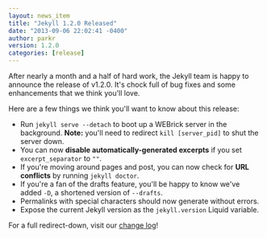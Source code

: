 ```yaml
---
layout: news_item
title: "Jekyll 1.2.0 Released"
date: "2013-09-06 22:02:41 -0400"
author: parkr
version: 1.2.0
categories: [release]
---
```


After nearly a month and a half of hard work, the Jekyll team is happy to
announce the release of v1.2.0. It's chock full of bug fixes and some
enhancements that we think you'll love.

Here are a few things we think you'll want to know about this release:

* Run `jekyll serve --detach` to boot up a WEBrick server in the background. **Note:** you'll need to redirect `kill [server_pid]` to shut the server down.
* You can now **disable automatically-generated excerpts** if you set `excerpt_separator` to `""`.
* If you're moving around pages and post, you can now check for **URL conflicts** by running `jekyll doctor`.
* If you're a fan of the drafts feature, you'll be happy to know we've added `-D`, a shortened version of `--drafts`.
* Permalinks with special characters should now generate without errors.
* Expose the current Jekyll version as the `jekyll.version` Liquid variable.

For a full redirect-down, visit our [change log](/docs/history/)!
